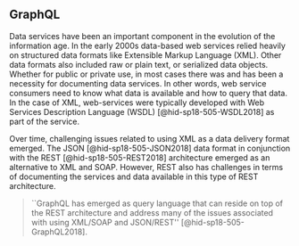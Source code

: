 GraphQL
-------

Data services have been an important component in the evolution of the
information age. In the early 2000s data-based web services relied
heavily on structured data formats like Extensible Markup Language
(XML). Other data formats also included raw or plain text, or serialized
data objects. Whether for public or private use, in most cases there was
and has been a necessity for documenting data services. In other words,
web service consumers need to know what data is available and how to
query that data. In the case of XML, web-services were typically
developed with Web Services Description Language
(WSDL) [@hid-sp18-505-WSDL2018] as part of the service.

Over time, challenging issues related to using XML as a data delivery
format emerged. The JSON [@hid-sp18-505-JSON2018] data format in
conjunction with the REST [@hid-sp18-505-REST2018] architecture emerged
as an alternative to XML and SOAP. However, REST also has challenges in
terms of documenting the services and data available in this type of
REST architecture.



> ``GraphQL has emerged as query language that can reside on top of
> the REST architecture and address many of the issues associated with
> using XML/SOAP and JSON/REST'' [@hid-sp18-505-GraphQL2018].


